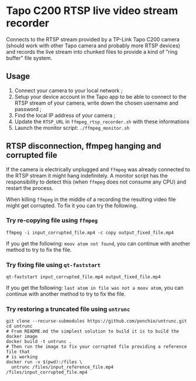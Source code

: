 # Tapo C200 RTSP live video stream recorder

Connects to the RTSP stream provided by a TP-Link Tapo C200 camera (should work
with other Tapo camera and probably more RTSP devices) and records the live
stream into chunked files to provide a kind of "ring buffer" file system.

## Usage
1. Connect your camera to your local network ;
1. Setup your device account in the Tapo app to be able to connect to the RTSP
   stream of your camera, write down the chosen username and password ;
1. Find the local IP address of your camera ;
1. Update the `RTSP_URL` in `ffmpeg_rtsp_recorder.sh` with these informations
1. Launch the monitor script: `./ffmpeg_monitor.sh`

## RTSP disconnection, ffmpeg hanging and corrupted file
If the camera is electrically unplugged and `ffmpeg` was already connected to
the RTSP stream it might hang indefinitely. A monitor script has the
responsibility to detect this (when `ffmpeg` does not consume any CPU) and
restart the process.

When killing `ffmpeg` in the middle of a recording the resulting video file
might get corrupted. To fix it you can try the following.

### Try re-copying file using `ffmpeg`
```shell
ffmpeg -i input_corrupted_file.mp4 -c copy output_fixed_file.mp4
```
If you get the following: `moov atom not found`, you can continue with another
method to try to fix the file.

### Try fixing file using `qt-faststart`
```shell
qt-faststart input_corrupted_file.mp4 output_fixed_file.mp4
```
If you get the following: `last atom in file was not a moov atom`, you can
continue with another method to try to fix the file.

### Try restoring a truncated file using `untrunc`
```shell
git clone --recurse-submodules https://github.com/ponchio/untrunc.git
cd untrunc
# From README.md the simplest solution to build it is to build the docker image
docker build -t untrunc .
# Then run the image to fix your corrupted file providing a reference file that
# is working
docker run -v $(pwd):/files \
  untrunc /files/input_reference_file.mp4 /files/input_corrupted_file.mp4
```
